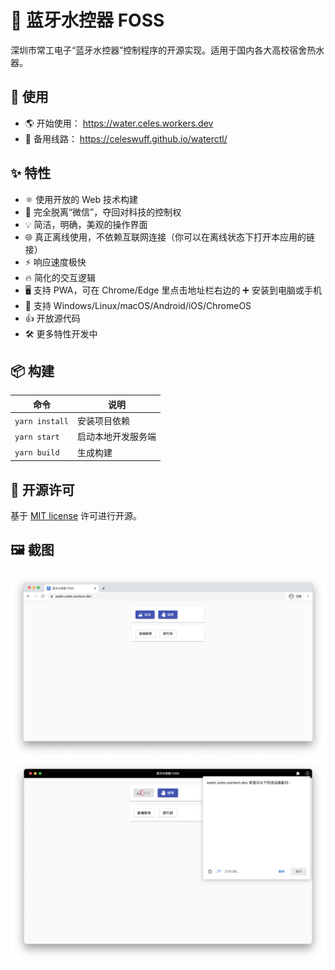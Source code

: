 # 🛀 蓝牙水控器 FOSS
深圳市常工电子“蓝牙水控器”控制程序的开源实现。适用于国内各大高校宿舍热水器。

## 🏃 使用
- 🌎 开始使用： https://water.celes.workers.dev
- 🔩 备用线路： https://celeswuff.github.io/waterctl/

## ✨ 特性
- ⚛️ 使用开放的 Web 技术构建
- 🖕 完全脱离“微信”，夺回对科技的控制权
- 💡 简洁，明确，美观的操作界面
- 🌐 真正离线使用，不依赖互联网连接（你可以在离线状态下打开本应用的链接）
- ⚡ 响应速度极快
- 🔥 简化的交互逻辑
- 🖥️ 支持 PWA，可在 Chrome/Edge 里点击地址栏右边的 ➕ 安装到电脑或手机
- 📱 支持 Windows/Linux/macOS/Android/iOS/ChromeOS
- 👍 开放源代码
- 🛠 更多特性开发中

## 📦️ 构建
| 命令 | 说明 |
| ---- | ---- |
| `yarn install` | 安装项目依赖 |
| `yarn start` | 启动本地开发服务端 |
| `yarn build` | 生成构建 |

## 📜 开源许可
基于 [MIT license](https://opensource.org/licenses/MIT) 许可进行开源。

## 🖼️ 截图
[![chrome][chrome-screenshot]](https://water.celes.workers.dev)
[![pwa][pwa-screenshot]](https://water.celes.workers.dev)

<!-- MARKDOWN LINKS & IMAGES -->
<!-- https://www.markdownguide.org/basic-syntax/#reference-style-links -->

[chrome-screenshot]: repo/chrome.jpeg
[pwa-screenshot]: repo/pwa.jpeg
